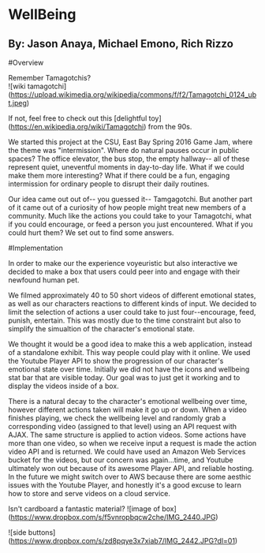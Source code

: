 # WellBeing

## By: Jason Anaya, Michael Emono, Rich Rizzo

#Overview

Remember Tamagotchis?  
![wiki tamagotchi] (https://upload.wikimedia.org/wikipedia/commons/f/f2/Tamagotchi_0124_ubt.jpeg)

If not, feel free to check out this [delightful toy] (https://en.wikipedia.org/wiki/Tamagotchi) from the 90s.

We started this project at the CSU, East Bay Spring 2016 Game Jam, where the theme was "intermission". Where do natural pauses occur in public spaces? The office elevator, the bus stop, the empty hallway-- all of these represent quiet, uneventful moments in day-to-day life. What if we could make them more interesting? What if there could be a fun, engaging intermission for ordinary people to disrupt their daily routines. 

Our idea came out out of-- you guessed it-- Tamgagotchi. But another part of it came out of a curiosity of how people might treat new members of a community. Much like the actions you could take to your Tamagotchi, what if you could encourage, or feed a person you just encountered. What if you could hurt them? We set out to find some answers.


#Implementation

In order to make our the experience voyeuristic but also interactive we decided to make a box that users could peer into and engage with their newfound human pet. 

We filmed approximately 40 to 50 short videos of different emotional states, as well as our characters reactions to different kinds of input. We decided to limit the selection of actions a user could take to just four--encourage, feed, punish, entertain. This was mostly due to the time constraint but also to simplify the simualtion of the character's emotional state. 

We thought it would be a good idea to make this a web application, instead of a standalone exhibit. This way people could play with it online.
We used the Youtube Player API to show the progression of our character's emotional state over time. Initially we did not have the icons and wellbeing stat bar that are visible today. Our goal was to just get it working and to display the videos inside of a box. 

There is a natural decay to the character's emotional wellbeing over time, however different actions taken will make it go up or down. When a video finishes playing, we check the wellbeing level and randomly grab a corresponding video (assigned to that level) using an API request with AJAX. The same structure is applied to action videos. Some actions have more than one video, so when we receive input a request is made the action video API and is returned. We could have used an Amazon Web Services bucket for the videos, but our concern was again...time, and Youtube ultimately won out because of its awesome Player API, and reliable hosting. In the future we might switch over to AWS because there are some aesthic issues with the Youtube Player, and honestly it's a good excuse to learn how to store and serve videos on a cloud service.

Isn't cardboard a fantastic material? 
![image of box] (https://www.dropbox.com/s/f5vnropbqcw2che/IMG_2440.JPG)

![side buttons] (https://www.dropbox.com/s/zd8pqye3x7xiab7/IMG_2442.JPG?dl=01)




